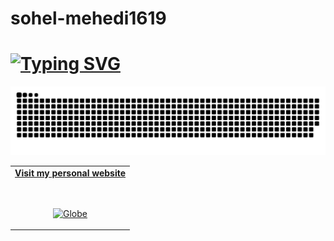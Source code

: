 # sohel-mehedi1619
# <a href="https://git.io/typing-svg"><img src="https://readme-typing-svg.demolab.com?font=Fira+Code&pause=1000&color=F64D3C&random=false&width=435&lines=Hello%2C+I'm+Mehedi+Hasan;Welcome+To+My+Profile" alt="Typing SVG" /></a>


<img src="https://raw.githubusercontent.com/AkashRajpurohit/AkashRajpurohit/master/assets/github-snake-dark.svg" />



<!-- Social -->
<table width="100%" align="center">
<tr>
<td align="center">
<a href="https://brunnerliv.io">
<strong>Visit my personal website </strong>
<br />
<br />
<br />

<p>

<img alt="Globe" height="80" src="images/globe.gif">
</a>
</p>

</td>
